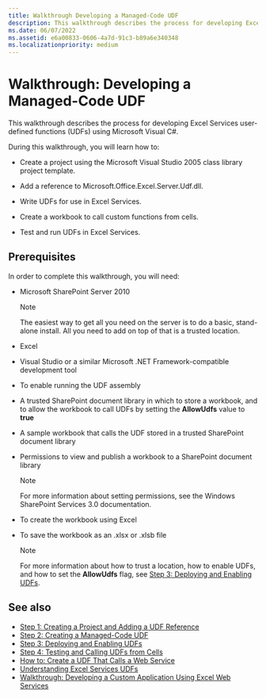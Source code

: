 ```yaml
---
title: Walkthrough Developing a Managed-Code UDF
description: This walkthrough describes the process for developing Excel Services user-defined functions (UDFs) using Microsoft Visual C#.
ms.date: 06/07/2022
ms.assetid: e6a00833-0606-4a7d-91c3-b89a6e340348
ms.localizationpriority: medium
---
```



# Walkthrough: Developing a Managed-Code UDF

This walkthrough describes the process for developing Excel Services user-defined functions (UDFs) using Microsoft Visual C#.

During this walkthrough, you will learn how to:
- Create a project using the Microsoft Visual Studio 2005 class library project template.
    
  
- Add a reference to Microsoft.Office.Excel.Server.Udf.dll.
    
  
- Write UDFs for use in Excel Services.
    
  
- Create a workbook to call custom functions from cells.
    
  
- Test and run UDFs in Excel Services.
    
  

## Prerequisites

In order to complete this walkthrough, you will need: 
  
    
    

- Microsoft SharePoint Server 2010 
    
    > [!NOTE] 
    > The easiest way to get all you need on the server is to do a basic, stand-alone install. All you need to add on top of that is a trusted location. 

- Excel
    
  
- Visual Studio or a similar Microsoft .NET Framework-compatible development tool
    
  
- To enable running the UDF assembly
    
  
- A trusted SharePoint document library in which to store a workbook, and to allow the workbook to call UDFs by setting the **AllowUdfs** value to **true**
    
  
- A sample workbook that calls the UDF stored in a trusted SharePoint document library
    
  
- Permissions to view and publish a workbook to a SharePoint document library
    
    > [!NOTE] 
    > For more information about setting permissions, see the Windows SharePoint Services 3.0 documentation. 

- To create the workbook using Excel
    
  
- To save the workbook as an .xlsx or .xlsb file
    
    > [!NOTE] 
    > For more information about how to trust a location, how to enable UDFs, and how to set the **AllowUdfs** flag, see [Step 3: Deploying and Enabling UDFs](step-3-deploying-and-enabling-udfs.md). 

## See also

- [Step 1: Creating a Project and Adding a UDF Reference](step-1-creating-a-project-and-adding-a-udf-reference.md)
- [Step 2: Creating a Managed-Code UDF](step-2-creating-a-managed-code-udf.md)
- [Step 3: Deploying and Enabling UDFs](step-3-deploying-and-enabling-udfs.md)
- [Step 4: Testing and Calling UDFs from Cells](step-4-testing-and-calling-udfs-from-cells.md)
- [How to: Create a UDF That Calls a Web Service](how-to-create-a-udf-that-calls-a-web-service.md)
- [Understanding Excel Services UDFs](understanding-excel-services-udfs.md)
- [Walkthrough: Developing a Custom Application Using Excel Web Services](walkthrough-developing-a-custom-application-using-excel-web-services.md)
